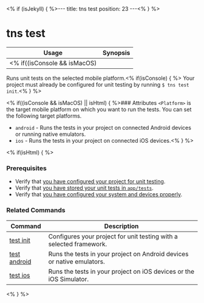 <% if (isJekyll) { %>---
title: tns test
position: 23
---<% } %>
# tns test


Usage | Synopsis
------|-------
<% if((isConsole && isMacOS) || isHtml) { %>General | `$ tns test <Platform>`<% } %><% if(isConsole && (isLinux || isWindows)) { %>General | `$ tns test android`<% } %>

Runs unit tests on the selected mobile platform.<% if(isConsole) { %> Your project must already be configured for unit testing by running `$ tns test init`.<% } %> 

<% if((isConsole && isMacOS) || isHtml) { %>### Attributes
`<Platform>` is the target mobile platform on which you want to run the tests. You can set the following target platforms.
* `android` - Runs the tests in your project on connected Android devices or running native emulators. 
* `ios` - Runs the tests in your project on connected iOS devices.<% } %>

<% if(isHtml) { %>
### Prerequisites

* Verify that [you have configured your project for unit testing](test-init.html).
* Verify that [you have stored your unit tests in `app/tests`](http://docs.nativescript.org/testing).
* Verify that [you have configured your system and devices properly](http://docs.nativescript.org/testing).

### Related Commands
Command | Description
--------|------------
[test init](test-init.html) | Configures your project for unit testing with a selected framework.
[test android](test-android.html) | Runs the tests in your project on Android devices or native emulators. 
[test ios](test-ios.html) | Runs the tests in your project on iOS devices or the iOS Simulator.
<% } %>
